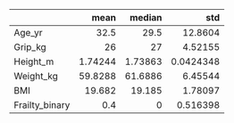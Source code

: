 |                |     mean |   median |        std |
|:---------------|---------:|---------:|-----------:|
| Age_yr         | 32.5     | 29.5     | 12.8604    |
| Grip_kg        | 26       | 27       |  4.52155   |
| Height_m       |  1.74244 |  1.73863 |  0.0424348 |
| Weight_kg      | 59.8288  | 61.6886  |  6.45544   |
| BMI            | 19.682   | 19.185   |  1.78097   |
| Frailty_binary |  0.4     |  0       |  0.516398  |